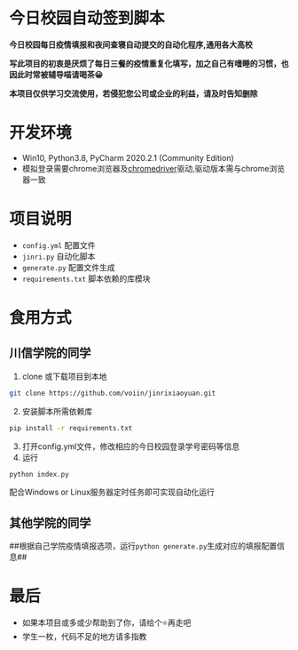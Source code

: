 # 今日校园自动签到脚本

**今日校园每日疫情填报和夜间查寝自动提交的自动化程序,通用各大高校**

**写此项目的初衷是厌烦了每日三餐的疫情重复化填写，加之自己有嗜睡的习惯，也因此时常被辅导喵请喝茶😀**

**本项目仅供学习交流使用，若侵犯您公司或企业的利益，请及时告知删除**

# 开发环境
- Win10, Python3.8, PyCharm 2020.2.1 (Community Edition)
- 模拟登录需要chrome浏览器及[chromedriver](https://chromedriver.storage.googleapis.com/index.html)驱动,驱动版本需与chrome浏览器一致

# 项目说明
- `config.yml`  配置文件
- `jinri.py`  自动化脚本
- `generate.py` 配置文件生成
- `requirements.txt` 脚本依赖的库模块


# 食用方式
## 川信学院的同学
1. clone 或下载项目到本地
```bash
git clone https://github.com/voiin/jinrixiaoyuan.git
```
2. 安装脚本所需依赖库
```bash
pip install -r requirements.txt
```
3. 打开config.yml文件，修改相应的今日校园登录学号密码等信息
4. 运行
```bash
python index.py
```
配合Windows or Linux服务器定时任务即可实现自动化运行

## 其他学院的同学

##根据自己学院疫情填报选项，运行`python generate.py`生成对应的填报配置信息##


# 最后

- 如果本项目或多或少帮助到了你，请给个⭐再走吧
- 学生一枚，代码不足的地方请多指教


